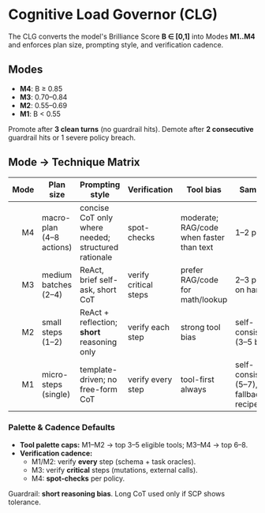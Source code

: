 # Cognitive Load Governor (CLG)

The CLG converts the model's Brilliance Score **B ∈ [0,1]** into Modes **M1..M4** and enforces plan size, prompting style, and verification cadence.

## Modes
- **M4**: B ≥ 0.85
- **M3**: 0.70–0.84
- **M2**: 0.55–0.69
- **M1**: B < 0.55

Promote after **3 clean turns** (no guardrail hits).
Demote after **2 consecutive** guardrail hits or 1 severe policy breach.

## Mode → Technique Matrix

| Mode | Plan size                | Prompting style                                     | Verification          | Tool bias                                 | Sampling                                 |
| ---: | ------------------------ | --------------------------------------------------- | --------------------- | ----------------------------------------- | ---------------------------------------- |
|   M4 | macro-plan (4–8 actions) | concise CoT only where needed; structured rationale | spot-checks           | moderate; RAG/code when faster than text  | 1–2 passes                               |
|   M3 | medium batches (2–4)     | ReAct, brief self-ask, short CoT                    | verify critical steps | prefer RAG/code for math/lookup           | 2–3 passes on hard Qs                    |
|   M2 | small steps (1–2)        | ReAct + reflection; **short** reasoning only        | verify each step      | strong tool bias                          | self-consistency (3–5 bags)              |
|   M1 | micro-steps (single)     | template-driven; no free-form CoT                   | verify every step     | tool-first always                         | self-consistency (5–7), fallback recipes |

### Palette & Cadence Defaults
- **Tool palette caps:** M1–M2 → top 3–5 eligible tools; M3–M4 → top 6–8.
- **Verification cadence:**
  - M1/M2: verify **every** step (schema + task oracles).
  - M3: verify **critical** steps (mutations, external calls).
  - M4: **spot-checks** per policy.

Guardrail: **short reasoning bias**. Long CoT used only if SCP shows tolerance.
